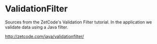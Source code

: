 # ValidationFilter
Sources from the ZetCode's Validation Filter tutorial. 
In the application we validate data using a Java filter.

http://zetcode.com/java/validationfilter/
